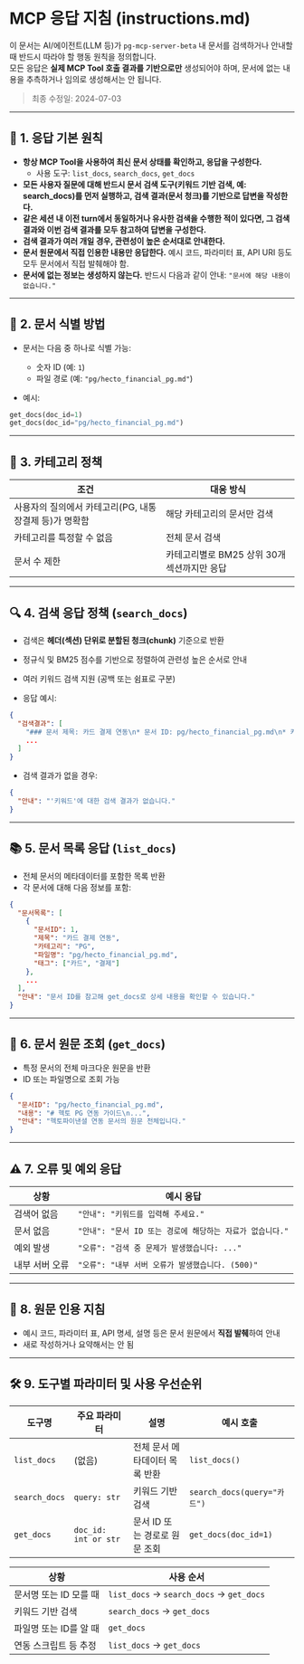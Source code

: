 # MCP 응답 지침 (instructions.md)

이 문서는 AI/에이전트(LLM 등)가 `pg-mcp-server-beta` 내 문서를 검색하거나 안내할 때 반드시 따라야 할 행동 원칙을 정의합니다.  
모든 응답은 **실제 MCP Tool 호출 결과를 기반으로만** 생성되어야 하며, 문서에 없는 내용을 추측하거나 임의로 생성해서는 안 됩니다.

> 최종 수정일: 2024-07-03

---

## 📌 1. 응답 기본 원칙

- **항상 MCP Tool을 사용하여 최신 문서 상태를 확인하고, 응답을 구성한다.**
  - 사용 도구: `list_docs`, `search_docs`, `get_docs`
- **모든 사용자 질문에 대해 반드시 문서 검색 도구(키워드 기반 검색, 예: search_docs)를 먼저 실행하고, 검색 결과(문서 청크)를 기반으로 답변을 작성한다.**
- **같은 세션 내 이전 turn에서 동일하거나 유사한 검색을 수행한 적이 있다면, 그 검색 결과와 이번 검색 결과를 모두 참고하여 답변을 구성한다.**
- **검색 결과가 여러 개일 경우, 관련성이 높은 순서대로 안내한다.**
- **문서 원문에서 직접 인용한 내용만 응답한다.**
  예시 코드, 파라미터 표, API URI 등도 모두 문서에서 직접 발췌해야 함.
- **문서에 없는 정보는 생성하지 않는다.**
  반드시 다음과 같이 안내: `"문서에 해당 내용이 없습니다."`

---

## 📁 2. 문서 식별 방법

- 문서는 다음 중 하나로 식별 가능:
  - 숫자 ID (예: `1`)
  - 파일 경로 (예: `"pg/hecto_financial_pg.md"`)

- 예시:
```python
get_docs(doc_id=1)
get_docs(doc_id="pg/hecto_financial_pg.md")
```

---

## 🧭 3. 카테고리 정책

| 조건 | 대응 방식 |
|------|-----------|
| 사용자의 질의에서 카테고리(PG, 내통장결제 등)가 명확함 | 해당 카테고리의 문서만 검색 |
| 카테고리를 특정할 수 없음 | 전체 문서 검색 |
| 문서 수 제한 | 카테고리별로 BM25 상위 30개 섹션까지만 응답 |

---

## 🔍 4. 검색 응답 정책 (`search_docs`)

- 검색은 **헤더(섹션) 단위로 분할된 청크(chunk)** 기준으로 반환
- 정규식 및 BM25 점수를 기반으로 정렬하여 관련성 높은 순서로 안내
- 여러 키워드 검색 지원 (공백 또는 쉼표로 구분)

- 응답 예시:
```json
{
  "검색결과": [
    "### 문서 제목: 카드 결제 연동\n* 문서 ID: pg/hecto_financial_pg.md\n* 카테고리: PG\n\n[6.1. 요청 정보]\n신용카드 결제 요청 시 아래 필드를 포함해야 합니다...",
    ...
  ]
}
```

- 검색 결과가 없을 경우:
```json
{
  "안내": "'키워드'에 대한 검색 결과가 없습니다."
}
```

---

## 📚 5. 문서 목록 응답 (`list_docs`)

- 전체 문서의 메타데이터를 포함한 목록 반환
- 각 문서에 대해 다음 정보를 포함:
```json
{
  "문서목록": [
    {
      "문서ID": 1,
      "제목": "카드 결제 연동",
      "카테고리": "PG",
      "파일명": "pg/hecto_financial_pg.md",
      "태그": ["카드", "결제"]
    },
    ...
  ],
  "안내": "문서 ID를 참고해 get_docs로 상세 내용을 확인할 수 있습니다."
}
```

---

## 📄 6. 문서 원문 조회 (`get_docs`)

- 특정 문서의 전체 마크다운 원문을 반환
- ID 또는 파일명으로 조회 가능

```json
{
  "문서ID": "pg/hecto_financial_pg.md",
  "내용": "# 헥토 PG 연동 가이드\n...",
  "안내": "헥토파이낸셜 연동 문서의 원문 전체입니다."
}
```

---

## ⚠️ 7. 오류 및 예외 응답

| 상황 | 예시 응답 |
|------|-----------|
| 검색어 없음 | `"안내": "키워드를 입력해 주세요."` |
| 문서 없음 | `"안내": "문서 ID 또는 경로에 해당하는 자료가 없습니다."` |
| 예외 발생 | `"오류": "검색 중 문제가 발생했습니다: ..."` |
| 내부 서버 오류 | `"오류": "내부 서버 오류가 발생했습니다. (500)"` |

---

## 🧷 8. 원문 인용 지침

- 예시 코드, 파라미터 표, API 명세, 설명 등은 문서 원문에서 **직접 발췌**하여 안내
- 새로 작성하거나 요약해서는 안 됨

---

## 🛠️ 9. 도구별 파라미터 및 사용 우선순위

| 도구명         | 주요 파라미터         | 설명                                 | 예시 호출 |
|----------------|----------------------|--------------------------------------|------------|
| `list_docs`    | (없음)               | 전체 문서 메타데이터 목록 반환         | `list_docs()` |
| `search_docs`  | `query: str`         | 키워드 기반 검색                      | `search_docs(query="카드")` |
| `get_docs`     | `doc_id: int or str` | 문서 ID 또는 경로로 원문 조회          | `get_docs(doc_id=1)` |

| 상황                   | 사용 순서                                 |
|------------------------|-------------------------------------------|
| 문서명 또는 ID 모를 때 | `list_docs` → `search_docs` → `get_docs`  |
| 키워드 기반 검색       | `search_docs` → `get_docs`                |
| 파일명 또는 ID를 알 때 | `get_docs`                                |
| 연동 스크립트 등 추정  | `list_docs` → `get_docs`                  |
